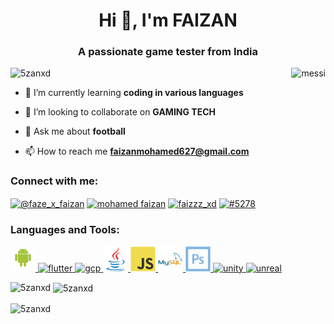 <h1 align="center">Hi 👋, I'm FAIZAN</h1>
<h3 align="center">A passionate game tester from India</h3>

<img align="right" alt="messi" src="https://thumbs.gfycat.com/CapitalAncientConure-max-1mb.gif">

<p align="left"> <img src="https://komarev.com/ghpvc/?username=5zanxd&label=Profile%20views&color=0e75b6&style=flat" alt="5zanxd" /> </p>

- 🌱 I’m currently learning **coding in various languages**

- 👯 I’m looking to collaborate on **GAMING TECH**

- 💬 Ask me about **football**

- 📫 How to reach me **faizanmohamed627@gmail.com**

<h3 align="left">Connect with me:</h3>
<p align="left">
<a href="https://twitter.com/@faze_x_faizan" target="blank"><img align="center" src="https://raw.githubusercontent.com/rahuldkjain/github-profile-readme-generator/master/src/images/icons/Social/twitter.svg" alt="@faze_x_faizan" height="30" width="40" /></a>
<a href="https://linkedin.com/in/mohamed faizan" target="blank"><img align="center" src="https://raw.githubusercontent.com/rahuldkjain/github-profile-readme-generator/master/src/images/icons/Social/linked-in-alt.svg" alt="mohamed faizan" height="30" width="40" /></a>
<a href="https://instagram.com/faizzz_xd" target="blank"><img align="center" src="https://raw.githubusercontent.com/rahuldkjain/github-profile-readme-generator/master/src/images/icons/Social/instagram.svg" alt="faizzz_xd" height="30" width="40" /></a>
<a href="https://discord.gg/#5278" target="blank"><img align="center" src="https://raw.githubusercontent.com/rahuldkjain/github-profile-readme-generator/master/src/images/icons/Social/discord.svg" alt="#5278" height="30" width="40" /></a>
</p>

<h3 align="left">Languages and Tools:</h3>
<p align="left"> <a href="https://developer.android.com" target="_blank" rel="noreferrer"> <img src="https://raw.githubusercontent.com/devicons/devicon/master/icons/android/android-original-wordmark.svg" alt="android" width="40" height="40"/> </a> <a href="https://flutter.dev" target="_blank" rel="noreferrer"> <img src="https://www.vectorlogo.zone/logos/flutterio/flutterio-icon.svg" alt="flutter" width="40" height="40"/> </a> <a href="https://cloud.google.com" target="_blank" rel="noreferrer"> <img src="https://www.vectorlogo.zone/logos/google_cloud/google_cloud-icon.svg" alt="gcp" width="40" height="40"/> </a> <a href="https://www.java.com" target="_blank" rel="noreferrer"> <img src="https://raw.githubusercontent.com/devicons/devicon/master/icons/java/java-original.svg" alt="java" width="40" height="40"/> </a> <a href="https://developer.mozilla.org/en-US/docs/Web/JavaScript" target="_blank" rel="noreferrer"> <img src="https://raw.githubusercontent.com/devicons/devicon/master/icons/javascript/javascript-original.svg" alt="javascript" width="40" height="40"/> </a> <a href="https://www.mysql.com/" target="_blank" rel="noreferrer"> <img src="https://raw.githubusercontent.com/devicons/devicon/master/icons/mysql/mysql-original-wordmark.svg" alt="mysql" width="40" height="40"/> </a> <a href="https://www.photoshop.com/en" target="_blank" rel="noreferrer"> <img src="https://raw.githubusercontent.com/devicons/devicon/master/icons/photoshop/photoshop-line.svg" alt="photoshop" width="40" height="40"/> </a> <a href="https://unity.com/" target="_blank" rel="noreferrer"> <img src="https://www.vectorlogo.zone/logos/unity3d/unity3d-icon.svg" alt="unity" width="40" height="40"/> </a> <a href="https://unrealengine.com/" target="_blank" rel="noreferrer"> <img src="https://raw.githubusercontent.com/kenangundogan/fontisto/036b7eca71aab1bef8e6a0518f7329f13ed62f6b/icons/svg/brand/unreal-engine.svg" alt="unreal" width="40" height="40"/> </a> </p>

<p><img align="left" src="https://github-readme-stats.vercel.app/api/top-langs?username=5zanxd&show_icons=true&locale=en&layout=compact" alt="5zanxd" /></p>

<p>&nbsp;<img align="center" src="https://github-readme-stats.vercel.app/api?username=5zanxd&show_icons=true&locale=en" alt="5zanxd" /></p>

<p><img align="center" src="https://github-readme-streak-stats.herokuapp.com/?user=5zanxd&" alt="5zanxd" /></p>
